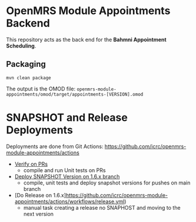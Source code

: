 OpenMRS Module Appointments Backend
=================================
This repository acts as the back end for the **Bahmni Appointment Scheduling**.

## Packaging
```mvn clean package```

The output is the OMOD file:
```openmrs-module-appointments/omod/target/appointments-[VERSION].omod```


# SNAPSHOT and Release Deployments
Deployments are done from Git Actions: https://github.com/icrc/openmrs-module-appointments/actions

- [Verify on PRs](https://github.com/icrc/openmrs-module-appointments/actions/workflows/build.yml)
    - compile and run Unit tests on PRs
- [Deploy SNAPSHOT Version on 1.6.x branch](https://github.com/icrc/openmrs-module-appointments/actions/workflows/deploy.yml)
    - compile, unit tests and deploy snapshot versions for pushes on main branch
- [Do Release on 1.6.x]https://github.com/icrc/openmrs-module-appointments/actions/workflows/release.yml)
    - manual task creating a release no SNAPHOST and moving to the next version 